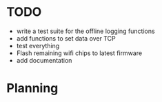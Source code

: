 # TODO
- write a test suite for the offline logging functions
- add functions to set data over TCP
- test everything
- Flash remaining wifi chips to latest firmware
- add documentation 

# Planning


